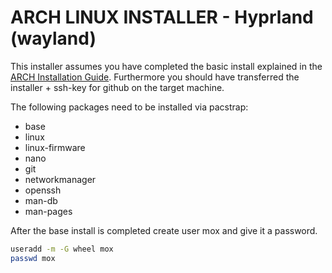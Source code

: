 # ARCH LINUX INSTALLER - Hyprland (wayland)

This installer assumes you have completed the basic install explained in the
[ARCH Installation Guide](https://wiki.archlinux.org/title/Installation_guide).
Furthermore you should have transferred the installer + ssh-key for github on
the target machine.

The following packages need to be installed via pacstrap:
- base
- linux
- linux-firmware
- nano
- git
- networkmanager
- openssh
- man-db
- man-pages

After the base install is completed create user mox and give it a password.

```bash
useradd -m -G wheel mox
passwd mox

```

